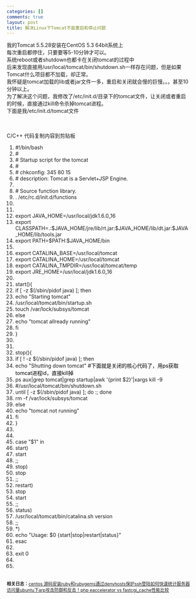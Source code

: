 ```yaml
--- 
categories: []
comments: true
layout: post
title: 解决Linux下Tomcat不能重启和停止问题
---
```

我的Tomcat 5.5.28安装在CentOS 5.3 64bit系统上<br>
每次重启都停住，只要要等5-10分钟才可以。<br>
系统reboot或者shutdown也都卡在关闭tomcat的过程中<br>
后来发现直接用/usr/local/tomcat/bin/shutdown.sh一样存在问题，但是如果Tomcat什么项目都不加载，却正常。<br>
我怀疑是tomcat加载的lib或者jar文件一多，重启和关闭就会慢的巨慢。。。甚至10分钟以上。<br>
为了解决这个问题，我修改了/etc/init.d/目录下的tomcat文件，让关闭或者重启的时候，直接通过kill命令杀掉tomcat进程。<br>
下面是我/etc/init.d/tomcat文件<br><br>
 
<div class="codeText">
<div class="codeHead">
<span class="lantxt">C/C++ 代码</span><span class="copyCodeText" onclick="copyIdText('code_7437');" style="cursor: pointer">复制内容到剪贴板</span>
</div>
<div id="code_7437">
<ol class="dp-cpp">
<li class="alt"><span><span class="preprocessor">#!/bin/bash </span></span></li>
    <li><span class="preprocessor"># </span></li>
    <li class="alt"><span class="preprocessor"># Startup script for the tomcat </span></li>
    <li><span class="preprocessor"># </span></li>
    <li class="alt"><span class="preprocessor"># chkconfig: 345 80 15 </span></li>
    <li><span class="preprocessor"># description: Tomcat is a Servlet+JSP Engine. </span></li>
    <li class="alt"> </li>
    <li><span class="preprocessor"># Source function library. </span></li>
    <li class="alt"><span>. /etc/rc.d/init.d/functions </span></li>
    <li> </li>
    <li class="alt"> </li>
    <li><span>export JAVA_HOME=/usr/local/jdk1.6.0_16 </span></li>
    <li class="alt"><span>export CLASSPATH=.:$JAVA_HOME/jre/lib/rt.jar:$JAVA_HOME/lib/dt.jar:$JAVA_HOME/lib/tools.jar </span></li>
    <li><span>export PATH=$PATH:$JAVA_HOME/bin </span></li>
    <li class="alt"> </li>
    <li><span>export CATALINA_BASE=/usr/local/tomcat </span></li>
    <li class="alt"><span>export CATALINA_HOME=/usr/local/tomcat </span></li>
    <li><span>export CATALINA_TMPDIR=/usr/local/tomcat/temp </span></li>
    <li class="alt"><span>export JRE_HOME=/usr/local/jdk1.6.0_16 </span></li>
    <li> </li>
    <li class="alt"><span>start(){ </span></li>
    <li>
<span class="keyword">if</span><span> [ -z $(/sbin/pidof java) ]; then </span>
</li>
    <li class="alt">
<span>echo </span><span class="string">"Starting tomcat"</span><span> </span>
</li>
    <li><span>/usr/local/tomcat/bin/startup.sh </span></li>
    <li class="alt"><span>touch /var/lock/subsys/tomcat </span></li>
    <li>
<span class="keyword">else</span><span> </span>
</li>
    <li class="alt">
<span>echo </span><span class="string">"tomcat allready running"</span><span> </span>
</li>
    <li><span>fi </span></li>
    <li class="alt"><span>} </span></li>
    <li> </li>
    <li class="alt"> </li>
    <li><span>stop(){ </span></li>
    <li class="alt">
<span class="keyword">if</span><span> [ ! -z $(/sbin/pidof java) ]; then </span>
</li>
    <li>
<span>echo </span><span class="string">"Shutting down tomcat"</span><span> </span><span>
    <font color="#000000"><span class="preprocessor">#下面就是关闭的核心代码了，用ps获取tomcat进程id，直接kill掉 </span></font>
    </span>
</li>
    <li class="alt">
<span>ps aux|grep tomcat|grep startup|awk </span><span class="string">'{print $2}'</span><span>|xargs kill -9 </span>
</li>
    <li><span class="preprocessor">#/usr/local/tomcat/bin/shutdown.sh </span></li>
    <li class="alt">
<span>until [ -z $(/sbin/pidof java) ]; </span><span class="keyword">do</span><span> :; done </span>
</li>
    <li><span>rm -f /var/lock/subsys/tomcat </span></li>
    <li class="alt">
<span class="keyword">else</span><span> </span>
</li>
    <li>
<span>echo </span><span class="string">"tomcat not running"</span><span> </span>
</li>
    <li class="alt"><span>fi </span></li>
    <li><span>} </span></li>
    <li class="alt"> </li>
    <li> </li>
    <li class="alt">
<span class="keyword">case</span><span> </span><span class="string">"$1"</span><span> in </span>
</li>
    <li><span>start) </span></li>
    <li class="alt"><span>start </span></li>
    <li><span>;; </span></li>
    <li class="alt"><span>stop) </span></li>
    <li><span>stop </span></li>
    <li class="alt"><span>;; </span></li>
    <li><span>restart) </span></li>
    <li class="alt"><span>stop </span></li>
    <li><span>start </span></li>
    <li class="alt"><span>;; </span></li>
    <li><span>status) </span></li>
    <li class="alt"><span>/usr/local/tomcat/bin/catalina.sh version </span></li>
    <li><span>;; </span></li>
    <li class="alt"><span>*) </span></li>
    <li>
<span>echo </span><span class="string">"Usage: $0 {start|stop|restart|status}"</span><span> </span>
</li>
    <li class="alt"><span>esac </span></li>
    <li> </li>
    <li class="alt"><span>exit 0 </span></li>
    <li> </li>
    <li class="alt"> </li>
</ol>
</div>
<link href="http://www.xinlogs.com/editor/fckeditor/editor/plugins/insertcode/insertcode.css" type="text/css" rel="stylesheet">
<script language="javascript" src="http://www.xinlogs.com/editor/fckeditor/editor/plugins/insertcode/excute.js" type="text/javascript"></script>
</div>
 <div id="related_log" style="font-size:12px">
<b>相关日志：</b><a href="http://xinlogs.com/centos-install-ruby-rubygems">centos 源码安装ruby和rubygems</a><a href="http://xinlogs.com/ssh-login-protection-by-denyhosts">通过denyhosts保护ssh登陆</a><a href="http://xinlogs.com/post/17">如何快速统计服务器访问量</a><a href="http://xinlogs.com/post/20">ubuntu下arp攻击防御和反击！</a><a href="http://xinlogs.com/php-eaccelerator-vs-fastcgi-cache">php eaccelerator vs fastcgi_cache性能比较</a>
</div>
